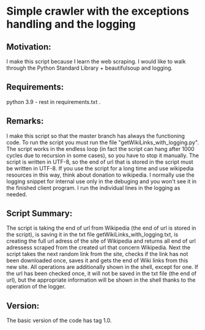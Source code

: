# Simple crawler with the exceptions handling and the logging

## Motivation:
I make this script because I learn the web scraping. I would like to 
walk through the Python Standard Library + beautifulsoup and logging. 

## Requirements: 
python 3.9 - rest in requirements.txt .

## Remarks:
I make this script so that the master branch has always the functioning 
code. To run the script you must run the file 
"getWikiLinks_with_logging.py". The script works in the endless loop 
(in fact the script can hang after 1000 cycles due to recursion in 
some cases), so you have to stop it manually. The script is written in 
UTF-8, so the end of url that is stored in the script must be written 
in UTF-8. If you use the script for a long time and use wikipedia 
resources in this way, think about donation to wikipedia. I normally 
use the logging snippet for internal use only in the debuging and you 
won't see it in the finished client program. I run the individual lines 
in the logging as needed.

## Script Summary:
The script is taking the end of url from Wikipedia (the end of url is 
stored in the script), is saving it in the txt file 
getWikiLinks_with_logging.txt, is creating the full url adress of 
the site of Wikipedia and returns all end of url adressess scraped 
from the created url that concern Wikipedia. Next the script takes 
the next random link from the site, checks if the link has not been 
downloaded once, saves it and gets the end of Wiki links from this new 
site. All operations are additionally shown in the shell, except for 
one. If the url has been checked once, it will not be saved in the txt 
file (the end of url), but the appropriate information will be shown 
in the shell thanks to the operation of the logger.

## Version:
The basic version of the code has tag 1.0.
